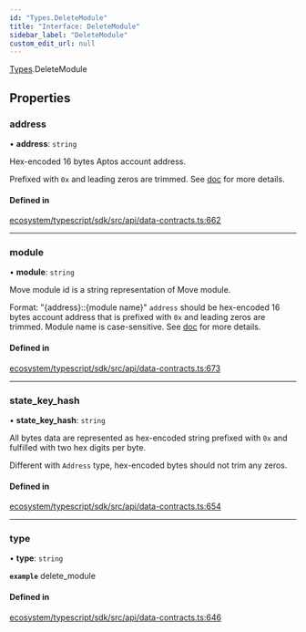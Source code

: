 ```yaml
---
id: "Types.DeleteModule"
title: "Interface: DeleteModule"
sidebar_label: "DeleteModule"
custom_edit_url: null
---
```


[Types](../namespaces/Types.md).DeleteModule

## Properties

### address

• **address**: `string`

Hex-encoded 16 bytes Aptos account address.

Prefixed with `0x` and leading zeros are trimmed.
See [doc](https://diem.github.io/move/address.html) for more details.

#### Defined in

[ecosystem/typescript/sdk/src/api/data-contracts.ts:662](https://github.com/aptos-labs/aptos-core/blob/fb73eb358/ecosystem/typescript/sdk/src/api/data-contracts.ts#L662)

___

### module

• **module**: `string`

Move module id is a string representation of Move module.

Format: "{address}::{module name}"
`address` should be hex-encoded 16 bytes account address
that is prefixed with `0x` and leading zeros are trimmed.
Module name is case-sensitive.
See [doc](https://diem.github.io/move/modules-and-scripts.html#modules) for more details.

#### Defined in

[ecosystem/typescript/sdk/src/api/data-contracts.ts:673](https://github.com/aptos-labs/aptos-core/blob/fb73eb358/ecosystem/typescript/sdk/src/api/data-contracts.ts#L673)

___

### state\_key\_hash

• **state\_key\_hash**: `string`

All bytes data are represented as hex-encoded string prefixed with `0x` and fulfilled with
two hex digits per byte.

Different with `Address` type, hex-encoded bytes should not trim any zeros.

#### Defined in

[ecosystem/typescript/sdk/src/api/data-contracts.ts:654](https://github.com/aptos-labs/aptos-core/blob/fb73eb358/ecosystem/typescript/sdk/src/api/data-contracts.ts#L654)

___

### type

• **type**: `string`

**`example`** delete_module

#### Defined in

[ecosystem/typescript/sdk/src/api/data-contracts.ts:646](https://github.com/aptos-labs/aptos-core/blob/fb73eb358/ecosystem/typescript/sdk/src/api/data-contracts.ts#L646)
